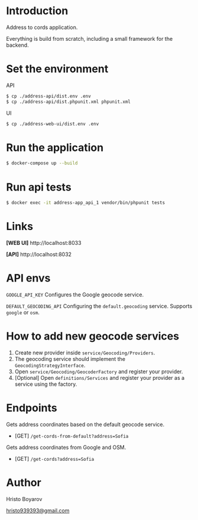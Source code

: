# Introduction

Address to cords application.

Everything is build from scratch, including a small framework for the backend.

# Set the environment

API
```sh
$ cp ./address-api/dist.env .env
$ cp ./address-api/dist.phpunit.xml phpunit.xml
```

UI
```sh
$ cp ./address-web-ui/dist.env .env
```

# Run the application

```sh
$ docker-compose up --build
```

# Run api tests

```sh
$ docker exec -it address-app_api_1 vendor/bin/phpunit tests
```

# Links

**[WEB UI]** http://localhost:8033

**[API]** http://localhost:8032

# API envs

`GOOGLE_API_KEY` Configures the Google geocode service.

`DEFAULT_GEOCODING_API` Configuring the `default.geocoding` service. Supports `google` or `osm`.

# How to add new geocode services
1. Create new provider inside `service/Geocoding/Providers`.
2. The geocoding service should implement the `GeocodingStrategyInterface`.
3. Open `service/Geocoding/GeocoderFactory` and register your provider.
4. [Optional] Open `definitions/Services` and register your provider as a service using the factory.  

# Endpoints

Gets address coordinates based on the default geocode service.
- [GET] `/get-cords-from-default?address=Sofia`

Gets address coordinates from Google and OSM.
- [GET] `/get-cords?address=Sofia`

# Author

Hristo Boyarov

hristo939393@gmail.com